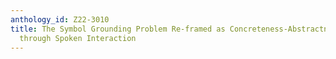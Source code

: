 ```yaml
---
anthology_id: Z22-3010
title: The Symbol Grounding Problem Re-framed as Concreteness-Abstractness Learned
  through Spoken Interaction
---
```

